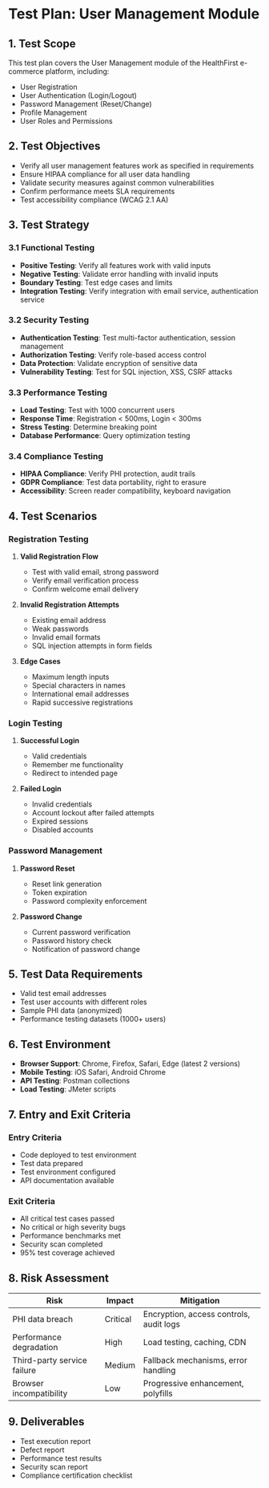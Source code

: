 # Test Plan: User Management Module

## 1. Test Scope

This test plan covers the User Management module of the HealthFirst e-commerce platform, including:
- User Registration
- User Authentication (Login/Logout)
- Password Management (Reset/Change)
- Profile Management
- User Roles and Permissions

## 2. Test Objectives

- Verify all user management features work as specified in requirements
- Ensure HIPAA compliance for all user data handling
- Validate security measures against common vulnerabilities
- Confirm performance meets SLA requirements
- Test accessibility compliance (WCAG 2.1 AA)

## 3. Test Strategy

### 3.1 Functional Testing
- **Positive Testing**: Verify all features work with valid inputs
- **Negative Testing**: Validate error handling with invalid inputs
- **Boundary Testing**: Test edge cases and limits
- **Integration Testing**: Verify integration with email service, authentication service

### 3.2 Security Testing
- **Authentication Testing**: Test multi-factor authentication, session management
- **Authorization Testing**: Verify role-based access control
- **Data Protection**: Validate encryption of sensitive data
- **Vulnerability Testing**: Test for SQL injection, XSS, CSRF attacks

### 3.3 Performance Testing
- **Load Testing**: Test with 1000 concurrent users
- **Response Time**: Registration < 500ms, Login < 300ms
- **Stress Testing**: Determine breaking point
- **Database Performance**: Query optimization testing

### 3.4 Compliance Testing
- **HIPAA Compliance**: Verify PHI protection, audit trails
- **GDPR Compliance**: Test data portability, right to erasure
- **Accessibility**: Screen reader compatibility, keyboard navigation

## 4. Test Scenarios

### Registration Testing
1. **Valid Registration Flow**
   - Test with valid email, strong password
   - Verify email verification process
   - Confirm welcome email delivery

2. **Invalid Registration Attempts**
   - Existing email address
   - Weak passwords
   - Invalid email formats
   - SQL injection attempts in form fields

3. **Edge Cases**
   - Maximum length inputs
   - Special characters in names
   - International email addresses
   - Rapid successive registrations

### Login Testing
1. **Successful Login**
   - Valid credentials
   - Remember me functionality
   - Redirect to intended page

2. **Failed Login**
   - Invalid credentials
   - Account lockout after failed attempts
   - Expired sessions
   - Disabled accounts

### Password Management
1. **Password Reset**
   - Reset link generation
   - Token expiration
   - Password complexity enforcement

2. **Password Change**
   - Current password verification
   - Password history check
   - Notification of password change

## 5. Test Data Requirements

- Valid test email addresses
- Test user accounts with different roles
- Sample PHI data (anonymized)
- Performance testing datasets (1000+ users)

## 6. Test Environment

- **Browser Support**: Chrome, Firefox, Safari, Edge (latest 2 versions)
- **Mobile Testing**: iOS Safari, Android Chrome
- **API Testing**: Postman collections
- **Load Testing**: JMeter scripts

## 7. Entry and Exit Criteria

### Entry Criteria
- Code deployed to test environment
- Test data prepared
- Test environment configured
- API documentation available

### Exit Criteria
- All critical test cases passed
- No critical or high severity bugs
- Performance benchmarks met
- Security scan completed
- 95% test coverage achieved

## 8. Risk Assessment

| Risk | Impact | Mitigation |
|------|--------|------------|
| PHI data breach | Critical | Encryption, access controls, audit logs |
| Performance degradation | High | Load testing, caching, CDN |
| Third-party service failure | Medium | Fallback mechanisms, error handling |
| Browser incompatibility | Low | Progressive enhancement, polyfills |

## 9. Deliverables

- Test execution report
- Defect report
- Performance test results
- Security scan report
- Compliance certification checklist

